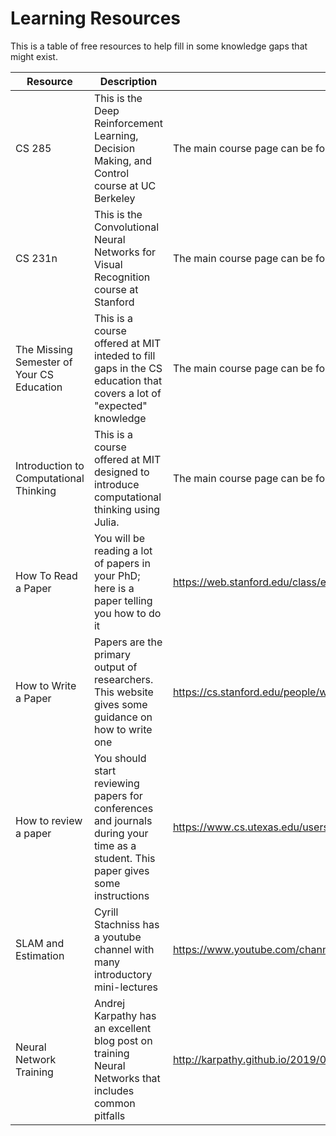 # Learning Resources
This is a table of free resources to help fill in some knowledge gaps that might exist.

Resource | Description | Link
---------|-------------|-----
CS 285 | This is the Deep Reinforcement Learning, Decision Making, and Control course at UC Berkeley | The main course page can be found here [CS285](http://rail.eecs.berkeley.edu/deeprlcourse-fa19/). 
CS 231n | This is the Convolutional Neural Networks for Visual Recognition course at Stanford  | The main course page can be found here [CS231n](http://cs231n.stanford.edu/2017/).
The Missing Semester of Your CS Education | This is a course offered at MIT inteded to fill gaps in the CS education that covers a lot of "expected" knowledge | The main course page can be found here [missing-semester](https://missing.csail.mit.edu/).
Introduction to Computational Thinking | This is a course offered at MIT designed to introduce computational thinking using Julia. | The main course page can be found here [comp-thinking](https://computationalthinking.mit.edu/Fall20/).
How To Read a Paper | You will be reading a lot of papers in your PhD; here is a paper telling you how to do it | https://web.stanford.edu/class/ee384m/Handouts/HowtoReadPaper.pdf
How to Write a Paper | Papers are the primary output of researchers. This website gives some guidance on how to write one | https://cs.stanford.edu/people/widom/paper-writing.html
How to review a paper | You should start reviewing papers for conferences and journals during your time as a student. This paper gives some instructions | https://www.cs.utexas.edu/users/mckinley/notes/reviewing-smith.pdf
SLAM and Estimation | Cyrill Stachniss has a youtube channel with many introductory mini-lectures | https://www.youtube.com/channel/UCi1TC2fLRvgBQNe-T4dp8Eg
Neural Network Training | Andrej Karpathy has an excellent blog post on training Neural Networks that includes common pitfalls | http://karpathy.github.io/2019/04/25/recipe/
